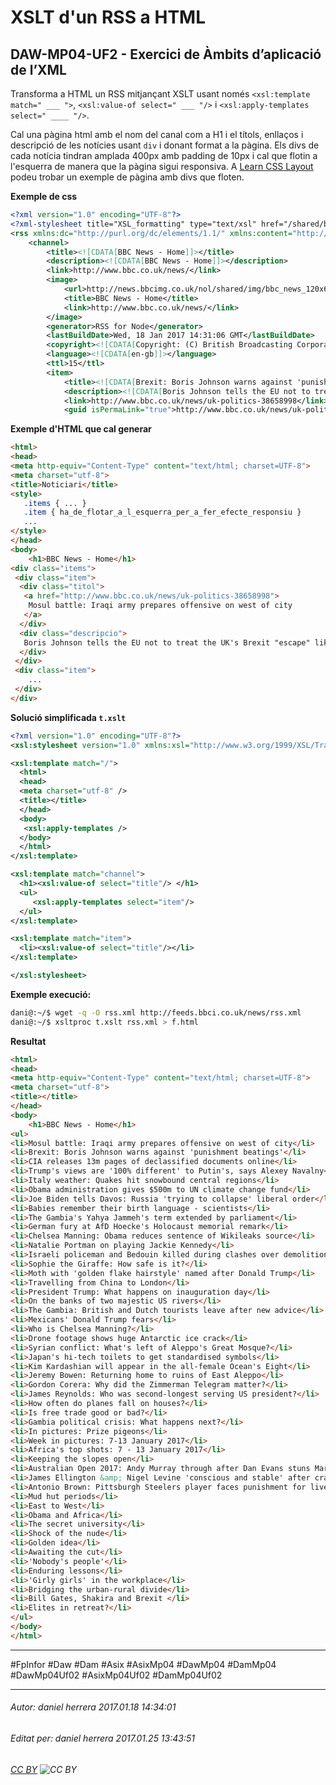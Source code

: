 # XSLT d'un RSS a HTML
## DAW-MP04-UF2 - Exercici de Àmbits d’aplicació de l’XML
Transforma a HTML un RSS mitjançant XSLT usant només `<xsl:template match=" ___ ">`, `<xsl:value-of select=" ___ "/>` i `<xsl:apply-templates select=" ____ "/>`.

Cal una pàgina html amb el nom del canal com a H1 i el títols, enllaços i descripció de les notícies usant `div` i donant format a la pàgina. Els divs de cada notícia tindran amplada 400px amb padding de 10px i cal que flotin a l'esquerra de manera que la pàgina sigui responsiva. A [Learn CSS Layout](http://learnlayout.com/inline-block.html) podeu trobar un exemple de pàgina amb divs que floten.

**Exemple de css**



```xml
<?xml version="1.0" encoding="UTF-8"?>
<?xml-stylesheet title="XSL_formatting" type="text/xsl" href="/shared/bsp/xsl/rss/nolsol.xsl"?>
<rss xmlns:dc="http://purl.org/dc/elements/1.1/" xmlns:content="http://purl.org/rss/1.0/modules/content/" xmlns:atom="http://www.w3.org/2005/Atom" version="2.0" xmlns:media="http://search.yahoo.com/mrss/">
    <channel>
        <title><![CDATA[BBC News - Home]]></title>
        <description><![CDATA[BBC News - Home]]></description>
        <link>http://www.bbc.co.uk/news/</link>
        <image>
            <url>http://news.bbcimg.co.uk/nol/shared/img/bbc_news_120x60.gif</url>
            <title>BBC News - Home</title>
            <link>http://www.bbc.co.uk/news/</link>
        </image>
        <generator>RSS for Node</generator>
        <lastBuildDate>Wed, 18 Jan 2017 14:31:06 GMT</lastBuildDate>
        <copyright><![CDATA[Copyright: (C) British Broadcasting Corporation, see http://news.bbc.co.uk/2/hi/help/rss/4498287.stm for terms and conditions of reuse.]]></copyright>
        <language><![CDATA[en-gb]]></language>
        <ttl>15</ttl>
        <item>
            <title><![CDATA[Brexit: Boris Johnson warns against 'punishment beatings']]></title>
            <description><![CDATA[Boris Johnson tells the EU not to treat the UK's Brexit "escape" like a "World War Two movie".]]></description>
            <link>http://www.bbc.co.uk/news/uk-politics-38658998</link>
            <guid isPermaLink="true">http://www.bbc.co.uk/news/uk-politics-38658998</guid>
```

**Exemple d'HTML que cal generar**

```html
<html>
<head>
<meta http-equiv="Content-Type" content="text/html; charset=UTF-8">
<meta charset="utf-8">
<title>Noticiari</title>
<style>
   .items { ... }
   .item { ha_de_flotar_a_l_esquerra_per_a_fer_efecte_responsiu }
   ...
</style>
</head>
<body>
    <h1>BBC News - Home</h1>
<div class="items">
 <div class="item">
  <div class="titol">
   <a href="http://www.bbc.co.uk/news/uk-politics-38658998">
    Mosul battle: Iraqi army prepares offensive on west of city
   </a>
  </div>
  <div class="descripcio">
   Boris Johnson tells the EU not to treat the UK's Brexit "escape" like a "World War Two movie".
  </div>
 </div>
 <div class="item">
    ...
 </div>
</div>


```


**Solució simplificada `t.xslt`**

```xml
<?xml version="1.0" encoding="UTF-8"?>
<xsl:stylesheet version="1.0" xmlns:xsl="http://www.w3.org/1999/XSL/Transform">

<xsl:template match="/">
  <html>
  <head>
  <meta charset="utf-8" />
  <title></title>
  </head>
  <body>
   <xsl:apply-templates />
  </body>
  </html>
</xsl:template>

<xsl:template match="channel">
  <h1><xsl:value-of select="title"/> </h1>
  <ul>
     <xsl:apply-templates select="item"/>
  </ul>
</xsl:template>

<xsl:template match="item">
  <li><xsl:value-of select="title"/></li>
</xsl:template>

</xsl:stylesheet>
```

**Exemple execució:**

```bash
dani@:~/$ wget -q -O rss.xml http://feeds.bbci.co.uk/news/rss.xml
dani@:~/$ xsltproc t.xslt rss.xml > f.html
```

**Resultat**

```html
<html>
<head>
<meta http-equiv="Content-Type" content="text/html; charset=UTF-8">
<meta charset="utf-8">
<title></title>
</head>
<body>
    <h1>BBC News - Home</h1>
<ul>
<li>Mosul battle: Iraqi army prepares offensive on west of city</li>
<li>Brexit: Boris Johnson warns against 'punishment beatings'</li>
<li>CIA releases 13m pages of declassified documents online</li>
<li>Trump's views are '100% different' to Putin's, says Alexey Navalny</li>
<li>Italy weather: Quakes hit snowbound central regions</li>
<li>Obama administration gives $500m to UN climate change fund</li>
<li>Joe Biden tells Davos: Russia 'trying to collapse' liberal order</li>
<li>Babies remember their birth language - scientists</li>
<li>The Gambia's Yahya Jammeh's term extended by parliament</li>
<li>German fury at AfD Hoecke's Holocaust memorial remark</li>
<li>Chelsea Manning: Obama reduces sentence of Wikileaks source</li>
<li>Natalie Portman on playing Jackie Kennedy</li>
<li>Israeli policeman and Bedouin killed during clashes over demolitions</li>
<li>Sophie the Giraffe: How safe is it?</li>
<li>Moth with 'golden flake hairstyle' named after Donald Trump</li>
<li>Travelling from China to London</li>
<li>President Trump: What happens on inauguration day</li>
<li>On the banks of two majestic US rivers</li>
<li>The Gambia: British and Dutch tourists leave after new advice</li>
<li>Mexicans' Donald Trump fears</li>
<li>Who is Chelsea Manning?</li>
<li>Drone footage shows huge Antarctic ice crack</li>
<li>Syrian conflict: What's left of Aleppo's Great Mosque?</li>
<li>Japan's hi-tech toilets to get standardised symbols</li>
<li>Kim Kardashian will appear in the all-female Ocean's Eight</li>
<li>Jeremy Bowen: Returning home to ruins of East Aleppo</li>
<li>Gordon Corera: Why did the Zimmerman Telegram matter?</li>
<li>James Reynolds: Who was second-longest serving US president?</li>
<li>How often do planes fall on houses?</li>
<li>Is free trade good or bad?</li>
<li>Gambia political crisis: What happens next?</li>
<li>In pictures: Prize pigeons</li>
<li>Week in pictures: 7-13 January 2017</li>
<li>Africa's top shots: 7 - 13 January 2017</li>
<li>Keeping the slopes open</li>
<li>Australian Open 2017: Andy Murray through after Dan Evans stuns Marin Cilic</li>
<li>James Ellington &amp; Nigel Levine 'conscious and stable' after crash</li>
<li>Antonio Brown: Pittsburgh Steelers player faces punishment for live locker room video</li>
<li>Mud hut periods</li>
<li>East to West</li>
<li>Obama and Africa</li>
<li>The secret university</li>
<li>Shock of the nude</li>
<li>Golden idea</li>
<li>Awaiting the cut</li>
<li>'Nobody's people'</li>
<li>Enduring lessons</li>
<li>'Girly girls' in the workplace</li>
<li>Bridging the urban-rural divide</li>
<li>Bill Gates, Shakira and Brexit </li>
<li>Elites in retreat?</li>
</ul>
</body>
</html>
```

---

#FpInfor #Daw #Dam #Asix #AsixMp04 #DawMp04 #DamMp04 #DawMp04Uf02 #AsixMp04Uf02 #DamMp04Uf02

---

###### Autor: daniel herrera 2017.01.18 14:34:01
###### Editat per: daniel herrera 2017.01.25 13:43:51
###### [CC BY](https://creativecommons.org/licenses/by/4.0/) ![CC BY](https://licensebuttons.net/l/by/3.0/80x15.png)
